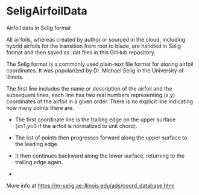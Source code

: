 # SeligAirfoilData
Airfoil data in Selig format

All airfoils, whereas created by author or sourced in the cloud, including hybrid airfoils for the transition from root to blade, are handled in Selig format and then saved as .dat files in this GitHub repository.

The Selig format is a commonly used plain-text file format for storing airfoil coordinates. It was popularized by Dr. Michael Selig in the University of Illinois. 

The first line includes the name or description of the airfoil and the subsequent lines, each line has two real numbers representing (x,y) coordinates of the airfoil in a given order. There is no explicit line indicating how many points there are.

- The first coordinate line is the trailing edge on the upper surface (x≈1,y≈0 if the airfoil is normalized to unit chord). 
 
- The list of points then progresses forward along the upper surface to the leading edge. 
 
- It then continues backward along the lower surface, returning to the trailing edge again.
- 
More info at https://m-selig.ae.illinois.edu/ads/coord_database.html 
